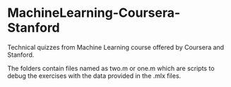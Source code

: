 # MachineLearning-Coursera-Stanford
Technical quizzes from Machine Learning course offered by Coursera and Stanford.


The folders contain files named as two.m or one.m which are scripts to debug the exercises with the data provided in the .mlx files.
